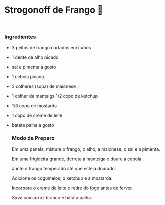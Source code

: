 # Strogonoff de Frango :chicken:

​		

###     Ingredientes

- 3 peitos de frango cortados em cubos

- 1 dente de alho picado

- sal e pimenta a gosto

- 1 cebola picada

- 2 colheres (sopa) de maionese

- 1 colher de manteiga
  1/2 copo de ketchup

- 1/3 copo de mostarda

- 1 copo de creme de leite

- batata palha a gosto

  

  ### Modo de Preparo

  Em uma panela, misture o frango, o alho, a maionese, o sal e a pimenta.

  Em uma frigideira grande, derreta a manteiga e doure a cebola.

  Junte o frango temperado até que esteja dourado.

  Adicione os cogumelos, o ketchup e a mostarda.

  Incorpore o creme de leite e retire do fogo antes de ferver.

  Sirva com arroz branco e batata palha.